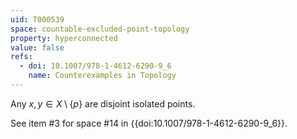```yaml
---
uid: T000539
space: countable-excluded-point-topology
property: hyperconnected
value: false
refs:
  - doi: 10.1007/978-1-4612-6290-9_6
    name: Counterexamples in Topology
---
```

Any $x,y \in X \setminus \{p\}$ are disjoint isolated points.

See item #3 for space #14 in {{doi:10.1007/978-1-4612-6290-9_6}}.
